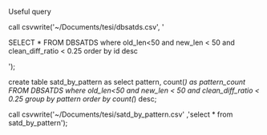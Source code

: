 Useful query


call csvwrite('~/Documents/tesi/dbsatds.csv', '

SELECT * FROM DBSATDS 
where 
  old_len<50 and new_len < 50 and clean_diff_ratio < 0.25
order by id desc

');

create table satd_by_pattern as
select pattern, count(*) as pattern_count FROM DBSATDS 
where old_len<50 and new_len < 50 and  clean_diff_ratio < 0.25
group by pattern
order by count(*) desc;


call csvwrite('~/Documents/tesi/satd_by_pattern.csv'
,'select * from satd_by_pattern');